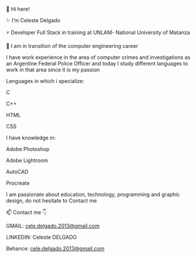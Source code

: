 👋 Hi here!


✨ I’m Celeste Delgado

⚡ Developer Full Stack in training at UNLAM- National University of Matanza

📍 I am in transition of the computer engineering career


​I have work experience in the area of computer crimes and investigations as an Argentine Federal Police Officer
 and today I study different languages to work in that area since it is my passion
   

Lenguages in which i specialize:

C

C++

HTML

CSS


I have knowledge in:

Adobe Photoshop

Adobe Lightroom

AutoCAD

Procreate


I am passionate about education, technology, programming and graphic design, do not hesitate to Contact me


📫 Contact me 👇

GMAIL: cele.delgado.2013@gmail.com

LINKEDIN: Celeste DELGADO

Behance: cele.delgado.2013@gmail.com
